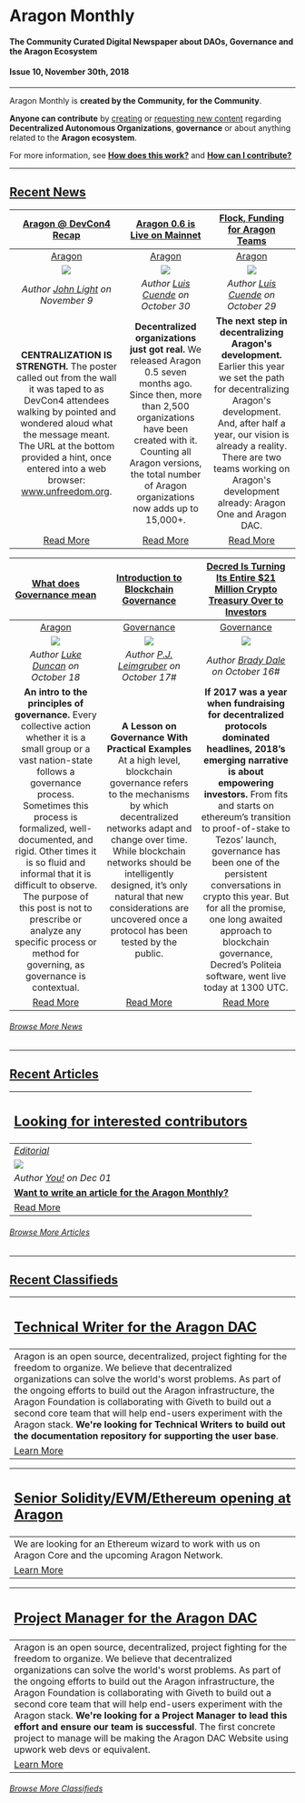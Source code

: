 
# Aragon Monthly
#### The Community Curated Digital Newspaper about DAOs, Governance and the Aragon Ecosystem
#### Issue 10, November 30th, 2018
___

Aragon Monthly is **created by the Community, for the Community**.

**Anyone can contribute** by [creating](guides/guide_for_submitting_a_new_pull_request.md) or [requesting new content](https://github.com/aragon/aragon-monthly/issues) regarding **Decentralized Autonomous Organizations**, **governance** or about anything related to the **Aragon ecosystem**.

For more information, see [**How does this work?**](info/index.md#how-does-this-work) and [**How can I contribute?**](info/index.md#how-can-i-contribute)
___

## [Recent News](news/index.md)

[**Aragon @ DevCon4 Recap**](https://blog.aragon.org/devcon4-recap/) | [**Aragon 0.6 is Live on Mainnet**](https://blog.aragon.org/aragon-06-is-live-on-mainnet/) | [**Flock, Funding for Aragon Teams**](https://blog.aragon.org/flock-funding-for-aragon-teams/) |
:-----------:|:-----------:|:-----------:|
[Aragon](https://monthly.aragon.org/news/aragon/) |[Aragon](https://monthly.aragon.org/news/aragon/) | [Aragon](https://monthly.aragon.org/news/aragon/) |
[<img src="https://blog.aragon.org/content/images/2018/11/header_post.jpg">](https://blog.aragon.org/devcon4-recap/) | [<img src="https://blog.aragon.org/content/images/2018/10/header_06_mainnet_small.jpg">](https://blog.aragon.org/aragon-06-is-live-on-mainnet/) | [<img src="https://blog.aragon.org/content/images/2018/10/Flock_header02.png">](https://blog.aragon.org/flock-funding-for-aragon-teams/) |
_Author [John Light](https://blog.aragon.org/author/light/) on November 9_ | _Author [Luis Cuende](https://blog.aragon.org/author/luis/) on October 30_ | _Author [Luis Cuende](https://blog.aragon.org/author/luis/) on October 29_ |
**CENTRALIZATION IS STRENGTH.** The poster called out from the wall it was taped to as DevCon4 attendees walking by pointed and wondered aloud what the message meant. The URL at the bottom provided a hint, once entered into a web browser: www.unfreedom.org. | **Decentralized organizations just got real.** We released Aragon 0.5 seven months ago. Since then, more than 2,500 organizations have been created with it. Counting all Aragon versions, the total number of Aragon organizations now adds up to 15,000+. | **The next step in decentralizing Aragon's development.** Earlier this year we set the path for decentralizing Aragon's development. And, after half a year, our vision is already a reality. There are two teams working on Aragon's development already: Aragon One and Aragon DAC. |
[Read More](https://blog.aragon.org/devcon4-recap/) | [Read More](https://blog.aragon.org/aragon-06-is-live-on-mainnet/) | [Read More](https://blog.aragon.org/flock-funding-for-aragon-teams/) |

[**What does Governance mean**](https://blog.aragon.org/what-does-governance-mean/) | [**Introduction to Blockchain Governance**](https://blog.district0x.io/introduction-to-blockchain-governance-bc6eea42ada3) | [**Decred Is Turning Its Entire $21 Million Crypto Treasury Over to Investors**](https://www.coindesk.com/decred-is-turning-its-entire-21-million-crypto-treasury-over-to-investors) |
:-----------:|:-----------:|:-----------:|
[Aragon](https://monthly.aragon.org/news/aragon/) | [Governance](https://monthly.aragon.org/news/governance/) | [Governance](https://monthly.aragon.org/news/governance/) |
[<img src="https://blog.aragon.org/content/images/2018/10/what_does_governance_mean_header_small2.png">](https://blog.aragon.org/what-does-governance-mean/) | [<img src="https://cdn-images-1.medium.com/max/1600/1*MA-1rIwl-r0n4NlhuFQQaQ.jpeg">](https://blog.district0x.io/introduction-to-blockchain-governance-bc6eea42ada3) | [<img src="https://www.coindesk.com/wp-content/uploads/2018/10/Parthenon-860x430.jpg">](https://www.coindesk.com/decred-is-turning-its-entire-21-million-crypto-treasury-over-to-investors) |
_Author [Luke Duncan](https://blog.aragon.org/author/luke/) on October 18_ | _Author [P.J. Leimgruber](https://blog.district0x.io/@misterpeej?source=post_header_lockup) on October 17#_ | _Author [Brady Dale](https://www.coindesk.com/author/bdale) on October 16#_ |
**An intro to the principles of governance.** Every collective action whether it is a small group or a vast nation-state follows a governance process. Sometimes this process is formalized, well-documented, and rigid. Other times it is so fluid and informal that it is difficult to observe. The purpose of this post is not to prescribe or analyze any specific process or method for governing, as governance is contextual. | **A Lesson on Governance With Practical Examples** At a high level, blockchain governance refers to the mechanisms by which decentralized networks adapt and change over time. While blockchain networks should be intelligently designed, it’s only natural that new considerations are uncovered once a protocol has been tested by the public. | **If 2017 was a year when fundraising for decentralized protocols dominated headlines, 2018’s emerging narrative is about empowering investors.**  From fits and starts on ethereum’s transition to proof-of-stake to Tezos’ launch, governance has been one of the persistent conversations in crypto this year. But for all the promise, one long awaited approach to blockchain governance, Decred’s Politeia software, went live today at 1300 UTC. |
[Read More](https://blog.aragon.org/what-does-governance-mean/) | [Read More](https://blog.district0x.io/introduction-to-blockchain-governance-bc6eea42ada3) | [Read More](https://www.coindesk.com/decred-is-turning-its-entire-21-million-crypto-treasury-over-to-investors) |

###### [Browse More News](news/index.md)

___
## [Recent Articles](articles/index.md)

[<h2>Looking for interested contributors</h2>](https://monthly.aragon.org/guides/guide_for_submitting_articles/ ) |
:-----------|
[_Editorial_](https://monthly.aragon.org/guides/guide_for_submitting_articles/ ) |
![](https://images.unsplash.com/photo-1489533119213-66a5cd877091?ixlib=rb-0.3.5&ixid=eyJhcHBfaWQiOjEyMDd9&s=7c006c52fd09caf4e97536de8fcf5067&auto=format&fit=crop&w=1351&q=80) |
_Author [You!](https://monthly.aragon.org/guides/guide_for_submitting_articles/ ) on Dec 01_ |
[**Want to write an article for the Aragon Monthly?**](https://monthly.aragon.org/guides/guide_for_submitting_articles/) |
[Read More](https://monthly.aragon.org/guides/guide_for_submitting_articles/ ) |

###### [Browse More Articles](articles/index.md)
___
## [Recent Classifieds](classifieds/index.md)

[<h2>**Technical Writer for the Aragon DAC**</h2>](https://wiki.aragon.one/jobs/openings/DAC-Technical_Writer/) |
:-----------|
Aragon is an open source, decentralized, project fighting for the freedom to organize. We believe that decentralized organizations can solve the world's worst problems. As part of the ongoing efforts to build out the Aragon infrastructure, the Aragon Foundation is collaborating with Giveth to build out a second core team that will help end-users experiment with the Aragon stack. **We're looking for Technical Writers to build out the documentation repository for supporting the user base**. |
[Learn More](https://wiki.aragon.one/jobs/openings/DAC-Technical_Writer/) |

[<h2>**Senior Solidity/EVM/Ethereum opening at Aragon**</h2>](https://wiki.aragon.one/jobs/openings/solidity/) |
:-----------|
We are looking for an Ethereum wizard to work with us on Aragon Core and the upcoming Aragon Network. |
[Learn More](https://wiki.aragon.one/jobs/openings/solidity/) |

[<h2>**Project Manager for the Aragon DAC**</h2>](https://wiki.aragon.one/jobs/openings/DAC-Project_Manager/) |
:-----------|
Aragon is an open source, decentralized, project fighting for the freedom to organize. We believe that decentralized organizations can solve the world's worst problems. As part of the ongoing efforts to build out the Aragon infrastructure, the Aragon Foundation is collaborating with Giveth to build out a second core team that will help end-users experiment with the Aragon stack. **We're looking for a Project Manager to lead this effort and ensure our team is successful**. The first concrete project to manage will be making the Aragon DAC Website using upwork web devs or equivalent. |
[Learn More](https://wiki.aragon.one/jobs/openings/DAC-Project_Manager/) |

###### [Browse More Classifieds](classifieds/index.md)
